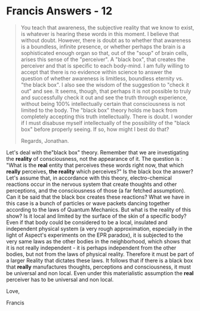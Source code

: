# Francis Answers - 12

>You teach that awareness, the subjective reality that we know to exist, is whatever is hearing these words in this moment. I believe that without doubt. However, there is doubt as to whether that awareness is a boundless, infinite presence, or whether perhaps the brain is a sophisticated enough organ so that, out of the "soup" of brain cells, arises this sense of the "perceiver". A "black box", that creates the perceiver and that is specific to each body-mind. I am fully willing to accept that there is no evidence within science to answer the question of whether awareness is limitless, boundless eternity vs. "the black box". I also see the wisdom of the suggestion to "check it out" and see. It seems, though, that perhaps it is not possible to truly and successfully check it out and see the truth through experience, without being 100% intellectually certain that consciousness is not limited to the body. The "black box" theory holds me back from completely accepting this truth intellectually. There is doubt. I wonder if I must disabuse myself intellectually of the possibility of the "black box" before properly seeing. If so, how might I best do that? 
>
>Regards, Jonathan.

Let's deal with the"black box" theory. Remember that we are investigating the **reality** of consciousness, not the appearance of it. The question is : "What is the **real** entity that perceives these words right now, that which **really** perceives, **the reality** which perceives?" Is the black box the answer? Let's assume that, in accordance with this theory, electro-chemical reactions occur in the nervous system that create thoughts and other perceptions, and the consciousness of those (a far fetched assumption). Can it be said that the black box creates these reactions? What we have in this case is a bunch of particles or wave packets dancing together according to the laws of Quantum Mechanics. But what is the reality of this show? Is it local and limited by the surface of the skin of a specific body? Even if that body could be considered to be a local, insulated and independent physical system (a very rough approximation, especially in the light of Aspect's experiments on the EPR paradox), it is subjected to the very same laws as the other bodies in the neighborhood, which shows that it is not really independent - it is perhaps independent from the other bodies, but not from the laws of physical reality. Therefore it must be part of a larger Reality that dictates these laws. It follows that if there is a black box that **really** manufactures thoughts, perceptions and consciousness, it must be universal and non local. Even under this materialistic assumption the **real** perceiver has to be universal and non local.

Love,

Francis

